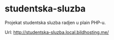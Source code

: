 # studentska-sluzba

Projekat studentska sluzba radjen u plain PHP-u.

Url: http://studentska-sluzba.local.bildhosting.me/
